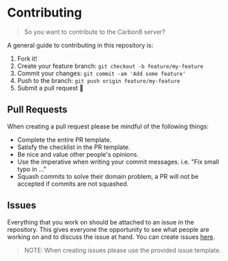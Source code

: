 # Contributing

> So you want to contribute to the Carbon8 server?

A general guide to contributing in this repository is:

1. Fork it!
2. Create your feature branch: `git checkout -b feature/my-feature`
3. Commit your changes: `git commit -am 'Add some feature'`
4. Push to the branch: `git push origin feature/my-feature`
5. Submit a pull request :rocket:

## Pull Requests

When creating a pull request please be mindful of the following things:

- Complete the entire PR template.
- Satisfy the checklist in the PR template.
- Be nice and value other people's opinions.
- Use the imperative when writing your commit messages. i.e. "Fix small typo in
  ..."
- Squash commits to solve their domain problem, a PR will not be accepted if
  commits are not squashed.

## Issues

Everything that you work on should be attached to an issue in the repository.
This gives everyone the opportunity to see what people are working on and to
discuss the issue at hand. You can create issues
[here](https://github.com/RobertWSaunders/carbon8-server/issues).

> NOTE: When creating issues please use the provided issue template.
